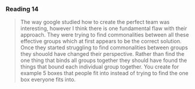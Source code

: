 ### Reading 14

> The way google studied how to create the perfect team was interesting, however I think there is one fundamental flaw with their approach. They were trying to find commonalities between all these effective groups which at first appears to be the correct solution. Once they started struggling to find commonalities between groups they shouold have changed their perspective. Rather than find the one thing that binds all groups together they should have found the things that bound each individual group together. You create for example 5 boxes that people fit into instead of trying to find the one box everyone fits into. 